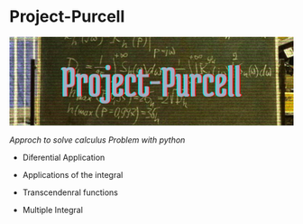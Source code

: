 # Project-Purcell

![banner](.github/background.png)

_Approch to solve calculus Problem with python_

- Diferential Application

- Applications of the integral

- Transcendenral functions

- Multiple Integral 


